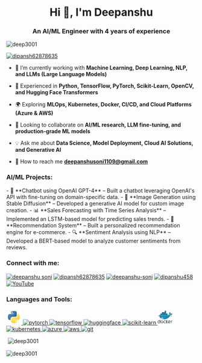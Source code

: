 <h1 align="center">Hi 👋, I'm Deepanshu</h1>
<h3 align="center">An AI/ML Engineer with 4 years of experience</h3>

<p align="left"> <img src="https://komarev.com/ghpvc/?username=deep3001&label=Profile%20views&color=0e75b6&style=flat" alt="deep3001" /> </p>

<p align="left"> <a href="https://twitter.com/dipansh62878635" target="blank"><img src="https://img.shields.io/twitter/follow/dipansh62878635?logo=twitter&style=for-the-badge" alt="dipansh62878635" /></a> </p>

- 🔬 I’m currently working with **Machine Learning, Deep Learning, NLP, and LLMs (Large Language Models)**

- 🌟 Experienced in **Python, TensorFlow, PyTorch, Scikit-Learn, OpenCV, and Hugging Face Transformers**

- 🌍 Exploring **MLOps, Kubernetes, Docker, CI/CD, and Cloud Platforms (Azure & AWS)**

- 💪 Looking to collaborate on **AI/ML research, LLM fine-tuning, and production-grade ML models**

- 💡 Ask me about **Data Science, Model Deployment, Cloud AI Solutions, and Generative AI**

- 💌 How to reach me **deepanshusoni1109@gmail.com**

<h3 align="left">AI/ML Projects:</h3>
- 🧠 **Chatbot using OpenAI GPT-4** – Built a chatbot leveraging OpenAI's API with fine-tuning on domain-specific data.
- 🎨 **Image Generation using Stable Diffusion** – Developed a generative AI model for custom image creation.
- 📊 **Sales Forecasting with Time Series Analysis** – Implemented an LSTM-based model for predicting sales trends.
- 🔄 **Recommendation System** – Built a personalized recommendation engine for e-commerce.
- 🔍 **Sentiment Analysis using NLP** – Developed a BERT-based model to analyze customer sentiments from reviews.

<h3 align="left">Connect with me:</h3>
<p align="left">
<a href="https://dev.to/deepanshu soni" target="blank"><img align="center" src="https://raw.githubusercontent.com/rahuldkjain/github-profile-readme-generator/master/src/images/icons/Social/devto.svg" alt="deepanshu soni" height="30" width="40" /></a>
<a href="https://twitter.com/dipansh62878635" target="blank"><img align="center" src="https://raw.githubusercontent.com/rahuldkjain/github-profile-readme-generator/master/src/images/icons/Social/twitter.svg" alt="dipansh62878635" height="30" width="40" /></a>
<a href="https://www.linkedin.com/in/deepanshu-soni-68864b219/" target="blank"><img align="center" src="https://raw.githubusercontent.com/rahuldkjain/github-profile-readme-generator/master/src/images/icons/Social/linked-in-alt.svg" alt="deepanshu-soni" height="30" width="40" /></a>
<a href="https://instagram.com/dipanshu458" target="blank"><img align="center" src="https://raw.githubusercontent.com/rahuldkjain/github-profile-readme-generator/master/src/images/icons/Social/instagram.svg" alt="dipanshu458" height="30" width="40" /></a>
<a href="https://www.youtube.com/channel/uch2qnxykxkgjhli9w6nws8g" target="blank"><img align="center" src="https://raw.githubusercontent.com/rahuldkjain/github-profile-readme-generator/master/src/images/icons/Social/youtube.svg" alt="YouTube" height="30" width="40" /></a>
</p>

<h3 align="left">Languages and Tools:</h3>
<p align="left"> 
<a href="https://www.python.org" target="_blank" rel="noreferrer"> <img src="https://raw.githubusercontent.com/devicons/devicon/master/icons/python/python-original.svg" alt="python" width="40" height="40"/> </a>
<a href="https://pytorch.org" target="_blank" rel="noreferrer"> <img src="https://www.vectorlogo.zone/logos/pytorch/pytorch-icon.svg" alt="pytorch" width="40" height="40"/> </a>
<a href="https://www.tensorflow.org" target="_blank" rel="noreferrer"> <img src="https://www.vectorlogo.zone/logos/tensorflow/tensorflow-icon.svg" alt="tensorflow" width="40" height="40"/> </a>
<a href="https://huggingface.co" target="_blank" rel="noreferrer"> <img src="https://huggingface.co/front/assets/huggingface_logo-noborder.svg" alt="huggingface" width="40" height="40"/> </a>
<a href="https://scikit-learn.org" target="_blank" rel="noreferrer"> <img src="https://upload.wikimedia.org/wikipedia/commons/0/05/Scikit_learn_logo_small.svg" alt="scikit-learn" width="40" height="40"/> </a>
<a href="https://www.docker.com/" target="_blank" rel="noreferrer"> <img src="https://raw.githubusercontent.com/devicons/devicon/master/icons/docker/docker-original-wordmark.svg" alt="docker" width="40" height="40"/> </a>
<a href="https://kubernetes.io" target="_blank" rel="noreferrer"> <img src="https://www.vectorlogo.zone/logos/kubernetes/kubernetes-icon.svg" alt="kubernetes" width="40" height="40"/> </a>
<a href="https://azure.microsoft.com/en-in/" target="_blank" rel="noreferrer"> <img src="https://www.vectorlogo.zone/logos/microsoft_azure/microsoft_azure-icon.svg" alt="azure" width="40" height="40"/> </a>
<a href="https://aws.amazon.com/" target="_blank" rel="noreferrer"> <img src="https://www.vectorlogo.zone/logos/amazon_aws/amazon_aws-icon.svg" alt="aws" width="40" height="40"/> </a>
<a href="https://git-scm.com/" target="_blank" rel="noreferrer"> <img src="https://www.vectorlogo.zone/logos/git-scm/git-scm-icon.svg" alt="git" width="40" height="40"/> </a>
</p>

<p>&nbsp;<img align="center" src="https://github-readme-stats.vercel.app/api?username=deep3001&show_icons=true&locale=en" alt="deep3001" /></p>

<p><img align="center" src="https://github-readme-streak-stats.herokuapp.com/?user=deep3001&" alt="deep3001" /></p>

